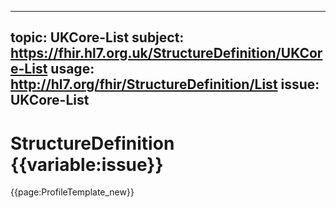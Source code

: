 
---
topic: UKCore-List
subject: https://fhir.hl7.org.uk/StructureDefinition/UKCore-List
usage: http://hl7.org/fhir/StructureDefinition/List
issue: UKCore-List
---
              
# StructureDefinition {{variable:issue}}

<nocheck>
{{page:ProfileTemplate_new}}
</nocheck>

